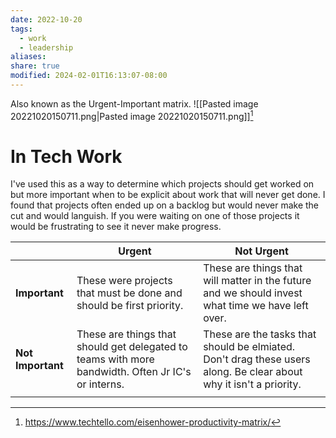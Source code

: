 ```yaml
---
date: 2022-10-20
tags:
  - work
  - leadership
aliases: 
share: true
modified: 2024-02-01T16:13:07-08:00
---
```


Also known as the Urgent-Important matrix.
![[Pasted image 20221020150711.png|Pasted image 20221020150711.png]][^1]
# In Tech Work
I've used this as a way to determine which projects should get worked on but more important when to be explicit about work that will never get done. I found that projects often ended up on a backlog but would never make the cut and would languish. If you were waiting on one of those projects it would be frustrating to see it never make progress.

|  | Urgent | Not Urgent |
| ---- | ---- | ---- |
| **Important** | These were projects that must be done and should be first priority. | These are things that will matter in the future and we should invest what time we have left over. |
| **Not Important** | These are things that should get delegated to teams with more bandwidth. Often Jr IC's or interns. | These are the tasks that should be elmiated. Don't drag these users along. Be clear about why it isn't a priority. |
|  |  |  |

[^1]: https://www.techtello.com/eisenhower-productivity-matrix/